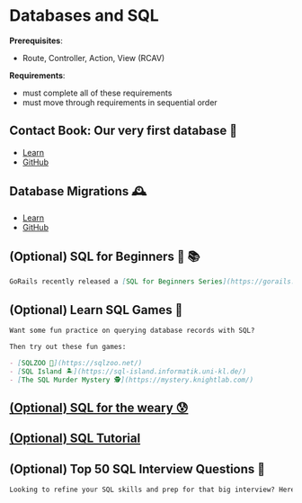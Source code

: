 # Databases and SQL

**Prerequisites**:
- Route, Controller, Action, View (RCAV)

**Requirements**:
- must complete all of these requirements
- must move through requirements in sequential order

<!-- TODO: overview -->

## Contact Book: Our very first database 📒
- [Learn](https://learn.firstdraft.com/lessons/130)
- [GitHub](https://github.com/appdev-lessons/contact-book-first-database)

## Database Migrations 🕰️
- [Learn](https://learn.firstdraft.com/lessons/300-rails-migrations)
- [GitHub](https://github.com/DPI-WE/rails-migrations)

## (Optional) SQL for Beginners 🧐 📚
```md
GoRails recently released a [SQL for Beginners Series](https://gorails.com/series/sql-for-beginners) of video walkthroughs. Even though we'll mostly be using ActiveRecord as our ORM (object-relational mapping) to translate Ruby code to SQL, knowing some basic SQL will serve you throughout your career. I recommend working through these when you have time.
```

## (Optional) Learn SQL Games 🎯
```md
Want some fun practice on querying database records with SQL?

Then try out these fun games:

- [SQLZOO 🐘](https://sqlzoo.net/)
- [SQL Island 🏝️](https://sql-island.informatik.uni-kl.de/)
- [The SQL Murder Mystery 🕵️](https://mystery.knightlab.com/)
```

## [(Optional) SQL for the weary 😰](https://gvwilson.github.io/sql-tutorial/)

## [(Optional) SQL Tutorial](https://www.w3schools.com/sql/)

## (Optional) Top 50 SQL Interview Questions 💪
```md
Looking to refine your SQL skills and prep for that big interview? Here are the [top 50 SQL questions to crack the coding interview](https://leetcode.com/studyplan/top-sql-50/).
```
